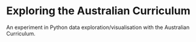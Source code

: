 # Exploring the Australian Curriculum

An experiment in Python data exploration/visualisation with the Australian Curriculum.


